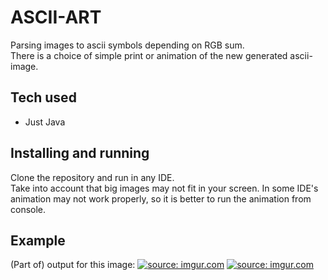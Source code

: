# ASCII-ART
Parsing images to ascii symbols depending on RGB sum.  
There is a choice of simple print or animation of the new generated ascii-image. 

## Tech used
- Just Java

## Installing and running
Clone the repository and run in any IDE.  
Take into account that big images may not fit in your screen.
In some IDE's animation may not work properly, so it is better to run the animation from console.

## Example 
(Part of) output for this image: 
<a href="https://imgur.com/yxG0xWt"><img src="https://i.imgur.com/yxG0xWt.png" title="source: imgur.com" /></a>
<a href="https://imgur.com/8hV0gPk"><img src="https://i.imgur.com/8hV0gPk.png" title="source: imgur.com" /></a>
